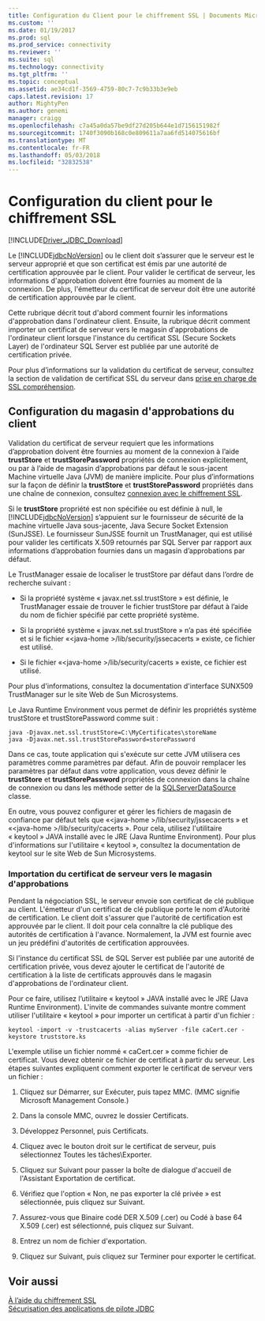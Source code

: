 ```yaml
---
title: Configuration du Client pour le chiffrement SSL | Documents Microsoft
ms.custom: ''
ms.date: 01/19/2017
ms.prod: sql
ms.prod_service: connectivity
ms.reviewer: ''
ms.suite: sql
ms.technology: connectivity
ms.tgt_pltfrm: ''
ms.topic: conceptual
ms.assetid: ae34cd1f-3569-4759-80c7-7c9b33b3e9eb
caps.latest.revision: 17
author: MightyPen
ms.author: genemi
manager: craigg
ms.openlocfilehash: c7a45a0da57be9df27d205b644e1d7156151982f
ms.sourcegitcommit: 1740f3090b168c0e809611a7aa6fd514075616bf
ms.translationtype: MT
ms.contentlocale: fr-FR
ms.lasthandoff: 05/03/2018
ms.locfileid: "32832538"
---
```

# <a name="configuring-the-client-for-ssl-encryption"></a>Configuration du client pour le chiffrement SSL
[!INCLUDE[Driver_JDBC_Download](../../includes/driver_jdbc_download.md)]

  Le [!INCLUDE[jdbcNoVersion](../../includes/jdbcnoversion_md.md)] ou le client doit s’assurer que le serveur est le serveur approprié et que son certificat est émis par une autorité de certification approuvée par le client. Pour valider le certificat de serveur, les informations d'approbation doivent être fournies au moment de la connexion. De plus, l'émetteur du certificat de serveur doit être une autorité de certification approuvée par le client.  
  
 Cette rubrique décrit tout d'abord comment fournir les informations d'approbation dans l'ordinateur client. Ensuite, la rubrique décrit comment importer un certificat de serveur vers le magasin d'approbations de l'ordinateur client lorsque l'instance du certificat SSL (Secure Sockets Layer) de l'ordinateur SQL Server est publiée par une autorité de certification privée.  
  
 Pour plus d’informations sur la validation du certificat de serveur, consultez la section de validation de certificat SSL du serveur dans [prise en charge de SSL compréhension](../../connect/jdbc/understanding-ssl-support.md).  
  
## <a name="configuring-the-client-trust-store"></a>Configuration du magasin d'approbations du client  
 Validation du certificat de serveur requiert que les informations d’approbation doivent être fournies au moment de la connexion à l’aide **trustStore** et **trustStorePassword** propriétés de connexion explicitement, ou par à l’aide de magasin d’approbations par défaut le sous-jacent Machine virtuelle Java (JVM) de manière implicite. Pour plus d’informations sur la façon de définir la **trustStore** et **trustStorePassword** propriétés dans une chaîne de connexion, consultez [connexion avec le chiffrement SSL](../../connect/jdbc/connecting-with-ssl-encryption.md).  
  
 Si le **trustStore** propriété est non spécifiée ou est définie à null, le [!INCLUDE[jdbcNoVersion](../../includes/jdbcnoversion_md.md)] s’appuient sur le fournisseur de sécurité de la machine virtuelle Java sous-jacente, Java Secure Socket Extension (SunJSSE). Le fournisseur SunJSSE fournit un TrustManager, qui est utilisé pour valider les certificats X.509 retournés par SQL Server par rapport aux informations d’approbation fournies dans un magasin d’approbations par défaut.  
  
 Le TrustManager essaie de localiser le trustStore par défaut dans l’ordre de recherche suivant :  
  
-   Si la propriété système « javax.net.ssl.trustStore » est définie, le TrustManager essaie de trouver le fichier trustStore par défaut à l’aide du nom de fichier spécifié par cette propriété système.  
  
-   Si la propriété système « javax.net.ssl.trustStore » n’a pas été spécifiée et si le fichier «\<java-home >/lib/security/jssecacerts » existe, ce fichier est utilisé.  
  
-   Si le fichier «\<java-home >/lib/security/cacerts » existe, ce fichier est utilisé.  
  
 Pour plus d'informations, consultez la documentation d'interface SUNX509 TrustManager sur le site Web de Sun Microsystems.  
  
 Le Java Runtime Environment vous permet de définir les propriétés système trustStore et trustStorePassword comme suit :  
  
```  
java -Djavax.net.ssl.trustStore=C:\MyCertificates\storeName  
java -Djavax.net.ssl.trustStorePassword=storePassword  
```  
  
 Dans ce cas, toute application qui s'exécute sur cette JVM utilisera ces paramètres comme paramètres par défaut. Afin de pouvoir remplacer les paramètres par défaut dans votre application, vous devez définir le **trustStore** et **trustStorePassword** propriétés de connexion dans la chaîne de connexion ou dans les méthode setter de la [SQLServerDataSource](../../connect/jdbc/reference/sqlserverdatasource-class.md) classe.  
  
 En outre, vous pouvez configurer et gérer les fichiers de magasin de confiance par défaut tels que «\<java-home >/lib/security/jssecacerts » et «\<java-home >/lib/security/cacerts ». Pour cela, utilisez l'utilitaire « keytool » JAVA installé avec le JRE (Java Runtime Environment). Pour plus d'informations sur l'utilitaire « keytool », consultez la documentation de keytool sur le site Web de Sun Microsystems.  
  
### <a name="importing-the-server-certificate-to-trust-store"></a>Importation du certificat de serveur vers le magasin d'approbations  
 Pendant la négociation SSL, le serveur envoie son certificat de clé publique au client. L'émetteur d'un certificat de clé publique porte le nom d'Autorité de certification. Le client doit s'assurer que l'autorité de certification est approuvée par le client. Il doit pour cela connaître la clé publique des autorités de certification à l'avance. Normalement, la JVM est fournie avec un jeu prédéfini d'autorités de certification approuvées.  
  
 Si l'instance du certificat SSL de SQL Server est publiée par une autorité de certification privée, vous devez ajouter le certificat de l'autorité de certification à la liste de certificats approuvés dans le magasin d'approbations de l'ordinateur client.  
  
 Pour ce faire, utilisez l’utilitaire « keytool » JAVA installé avec le JRE (Java Runtime Environment). L'invite de commandes suivante montre comment utiliser l'utilitaire « keytool » pour importer un certificat à partir d'un fichier :  
  
```  
keytool -import -v -trustcacerts -alias myServer -file caCert.cer -keystore truststore.ks  
```  
  
 L'exemple utilise un fichier nommé « caCert.cer » comme fichier de certificat. Vous devez obtenir ce fichier de certificat à partir du serveur. Les étapes suivantes expliquent comment exporter le certificat de serveur vers un fichier :  
  
1.  Cliquez sur Démarrer, sur Exécuter, puis tapez MMC. (MMC signifie Microsoft Management Console.)  
  
2.  Dans la console MMC, ouvrez le dossier Certificats.  
  
3.  Développez Personnel, puis Certificats.  
  
4.  Cliquez avec le bouton droit sur le certificat de serveur, puis sélectionnez Toutes les tâches\Exporter.  
  
5.  Cliquez sur Suivant pour passer la boîte de dialogue d'accueil de l'Assistant Exportation de certificat.  
  
6.  Vérifiez que l'option « Non, ne pas exporter la clé privée » est sélectionnée, puis cliquez sur Suivant.  
  
7.  Assurez-vous que Binaire codé DER X.509 (.cer) ou Codé à base 64 X.509 (.cer) est sélectionné, puis cliquez sur Suivant.  
  
8.  Entrez un nom de fichier d'exportation.  
  
9. Cliquez sur Suivant, puis cliquez sur Terminer pour exporter le certificat.  
  
## <a name="see-also"></a>Voir aussi  
 [À l’aide du chiffrement SSL](../../connect/jdbc/using-ssl-encryption.md)   
 [Sécurisation des applications de pilote JDBC](../../connect/jdbc/securing-jdbc-driver-applications.md)  
  
  
